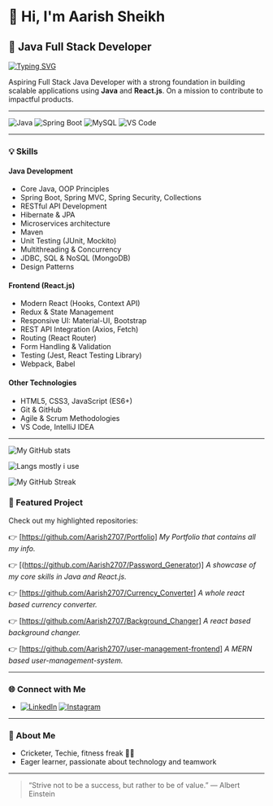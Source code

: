 # 👋 Hi, I'm Aarish Sheikh

## 🚀 Java Full Stack Developer

[![Typing SVG](https://readme-typing-svg.demolab.com?font=Fira+Code&pause=1000&color=00F700&width=435&lines=Full+Stack+Developer;Spring+Boot+%7C+Java+%7C+AngularJS;Cricket+%7C+Badminton+Enthusiast)](https://git.io/typing-svg)


Aspiring Full Stack Java Developer with a strong foundation in building scalable applications using **Java** and **React.js**. On a mission to contribute to impactful products.

---


![Java](https://img.shields.io/badge/Code-Java-orange?style=flat&logo=java)
![Spring Boot](https://img.shields.io/badge/Framework-SpringBoot-green?style=flat&logo=springboot)
![MySQL](https://img.shields.io/badge/Database-MySQL-blue?style=flat&logo=mysql)
![VS Code](https://img.shields.io/badge/Editor-VS%20Code-blue?style=flat&logo=visual-studio-code)

---

### 💡 Skills

#### **Java Development**
- Core Java, OOP Principles
- Spring Boot, Spring MVC, Spring Security, Collections
- RESTful API Development
- Hibernate & JPA
- Microservices architecture
- Maven 
- Unit Testing (JUnit, Mockito)
- Multithreading & Concurrency
- JDBC, SQL & NoSQL (MongoDB)
- Design Patterns


#### **Frontend (React.js)**
- Modern React (Hooks, Context API)
- Redux & State Management
- Responsive UI: Material-UI, Bootstrap
- REST API Integration (Axios, Fetch)
- Routing (React Router)
- Form Handling & Validation
- Testing (Jest, React Testing Library)
- Webpack, Babel

#### **Other Technologies**
- HTML5, CSS3, JavaScript (ES6+)
- Git & GitHub
- Agile & Scrum Methodologies
- VS Code, IntelliJ IDEA

---

![My GitHub stats](https://github-readme-stats.vercel.app/api?username=Aarish2707&show_icons=true&theme=radical)

![Langs mostly i use](https://github-readme-stats.vercel.app/api/top-langs/?username=Aarish2707&layout=compact&theme=radical)

![My GitHub Streak](https://github-readme-streak-stats.herokuapp.com/?user==Aarish2707&theme=radical)




### 📌 Featured Project

Check out my highlighted repositories:

👉 [https://github.com/Aarish2707/Portfolio]
_My Portfolio that contains all my info._

👉 [(https://github.com/Aarish2707/Password_Generator)]
_A showcase of my core skills in Java and React.js._

👉 [https://github.com/Aarish2707/Currency_Converter]
_A whole react based currency converter._

👉 [https://github.com/Aarish2707/Background_Changer]
_A react based background changer._

👉 [https://github.com/Aarish2707/user-management-frontend]
_A MERN based user-management-system._

---

### 🌐 Connect with Me

- [![LinkedIn](https://img.shields.io/badge/LinkedIn-blue?style=flat&logo=linkedin)]((https://www.linkedin.com/in/aarish-sheikh-850592315))
[![Instagram](https://img.shields.io/badge/Instagram-E4405F?style=flat&logo=instagram&logoColor=white)](https://www.instagram.com/its_aarish_33/)



---

### 🏏 About Me

- Cricketer, Techie, fitness freak 🏋️‍♂️
- Eager learner, passionate about technology and teamwork

---

> “Strive not to be a success, but rather to be of value.” — Albert Einstein
